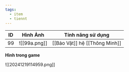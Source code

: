 ```yaml
---
tags:
  - item
  - tiennt
---
```


| ID  | Hình Ảnh     | Tính năng sử dụng             |
| --- | ------------ | ----------------------------- |
| 99  | ![[99a.png]] | [[Bảo Vật]] hệ [[Thông Minh]] |

**Hình trong game**

![[20241219114959.png]]